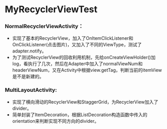 # MyRecyclerViewTest
### NormalRecyclerViewActivity：
* 实现了基本的RecyclerView，加入了OnItemClickListener和OnClickListener(点击图片)，又加入了不同的ViewType，测试了adapter.notify。
* 为了测试RecyclerView的回收利用机制，先给onCreateViewHolder()加log，看执行了几次，然后在Adapter中加入了normalViewNum和headerViewNum，又在Activity中根据view.getTag，判断当前的itemView是不是新建的。

### MultiLayoutActivity:
* 实现了横向滑动的RecyclerView和StaggerGrid，为RecyclerView加入了divider。
* 简单封装了ItemDecoration，根据ListDecoration构造函数中传入的orientation来判断实现不同方向的divider。
